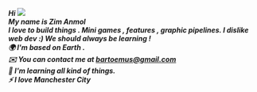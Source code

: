 <b><i>Hi ![](https://user-images.githubusercontent.com/18350557/176309783-0785949b-9127-417c-8b55-ab5a4333674e.gif)<br>My name is Zim Anmol  <br>  I love to build things . Mini games , features , graphic pipelines. I dislike web dev :) We should always be learning ! 
<b><br> 🌍  I'm based on Earth  .<br> ✉️ You can contact me at [bartoemus@gmail.com](mailto:bartoemus@gmail.com)  <br> 🧠 I'm learning all kind of things. <br><b>⚡  I love Manchester City </b> </i>


